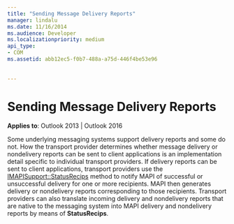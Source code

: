 ```yaml
---
title: "Sending Message Delivery Reports"
manager: lindalu
ms.date: 11/16/2014
ms.audience: Developer
ms.localizationpriority: medium
api_type:
- COM
ms.assetid: abb12ec5-f0b7-488a-a75d-446f4be53e96
 
 
---
```


# Sending Message Delivery Reports

  
  
**Applies to**: Outlook 2013 | Outlook 2016 
  
Some underlying messaging systems support delivery reports and some do not. How the transport provider determines whether message delivery or nondelivery reports can be sent to client applications is an implementation detail specific to individual transport providers. If delivery reports can be sent to client applications, transport providers use the [IMAPISupport::StatusRecips](imapisupport-statusrecips.md) method to notify MAPI of successful or unsuccessful delivery for one or more recipients. MAPI then generates delivery or nondelivery reports corresponding to those recipients. Transport providers can also translate incoming delivery and nondelivery reports that are native to the messaging system into MAPI delivery and nondelivery reports by means of **StatusRecips**.
  

